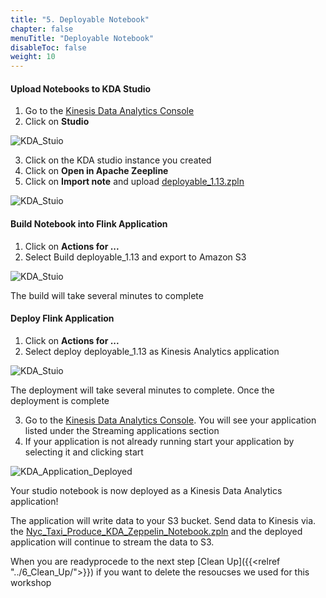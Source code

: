```yaml
---
title: "5. Deployable Notebook"
chapter: false
menuTitle: "Deployable Notebook"
disableToc: false
weight: 10
---
```


#### Upload Notebooks to KDA Studio

1. Go to the [Kinesis Data Analytics Console](https://console.aws.amazon.com/kinesisanalytics/home)
2. Click on **Studio**

![KDA_Stuio](/images/flink-on-kda-studio/studio_set_up.png)

3. Click on the KDA studio instance you created
4. Click on **Open in Apache Zeepline**
5. Click on **Import note** and upload [deployable_1.13.zpln](https://sharkech-public.s3.amazonaws.com/flink-on-kda/deployable_1.13.zpln)

![KDA_Stuio](/images/flink-on-kda-studio/zeppelin_1.png)

#### Build Notebook into Flink Application

1. Click on **Actions for ...**
2. Select Build deployable_1.13 and export to Amazon S3

![KDA_Stuio](/images/flink-on-kda-studio/build.png)

The build will take several minutes to complete

#### Deploy Flink Application

1. Click on **Actions for ...**
2. Select deploy deployable_1.13 as Kinesis Analytics application

![KDA_Stuio](/images/flink-on-kda-studio/deploy.png)

The deployment will take several minutes to complete. Once the deployment is complete

3. Go to the [Kinesis Data Analytics Console](https://console.aws.amazon.com/kinesisanalytics/home). You will see your application listed under the Streaming applications section
4. If your application is not already running start your application by selecting it and clicking start

![KDA_Application_Deployed](/images/flink-on-kda-studio/deployed_run.png)

Your studio notebook is now deployed as a Kinesis Data Analytics application! 

The application will write data to your S3 bucket. Send data to Kinesis via. the [Nyc_Taxi_Produce_KDA_Zeppelin_Notebook.zpln](https://sharkech-public.s3.amazonaws.com/flink-on-kda/Nyc_Taxi_Produce_KDA_Zeppelin_Notebook.zpln) and the deployed application will continue to stream the data to S3.

When you are readyprocede to the next step [Clean Up]({{<relref "../6_Clean_Up/">}}) if you want to delete the resoucses we used for this workshop